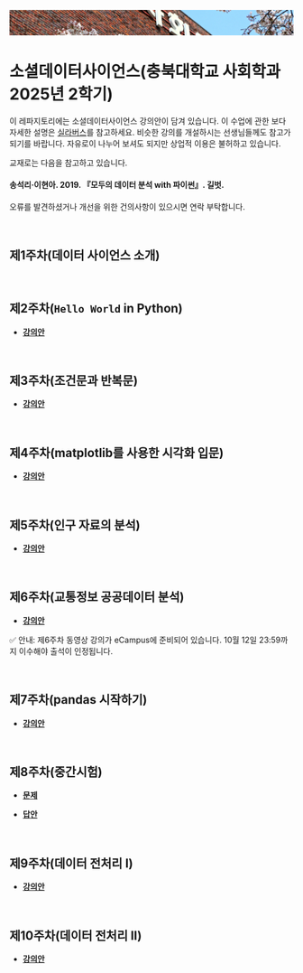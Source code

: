<p align="center">
  <img src="https://github.com/hxk271/Syllabi/blob/main/sb1.jpg">
</p>

# 소셜데이터사이언스(충북대학교 사회학과 2025년 2학기)


이 레파지토리에는 소셜데이터사이언스 강의안이 담겨 있습니다. 이 수업에 관한 보다 자세한 설명은 [실라버스](https://github.com/hxk271/Syllabi/blob/main/archive/5663075(2025-2).pdf)를 참고하세요. 비슷한 강의를 개설하시는 선생님들께도 참고가 되기를 바랍니다. 자유로이 나누어 보셔도 되지만 상업적 이용은 불허하고 있습니다.

교재로는 다음을 참고하고 있습니다.
 
#### 송석리·이현아. 2019. 『모두의 데이터 분석 with 파이썬』. 길벗.
  
오류를 발견하셨거나 개선을 위한 건의사항이 있으시면 연락 부탁합니다.

<br/>

## 제1주차(데이터 사이언스 소개)


<br/>

## 제2주차(``Hello World`` in Python)

-  [**강의안**](https://github.com/hxk271/SocDataSci/blob/main/archive/W02.ipynb)


<br/>

## 제3주차(조건문과 반복문)

-  [**강의안**](https://github.com/hxk271/SocDataSci/blob/main/archive/W03.ipynb)


<br/>

## 제4주차(matplotlib를 사용한 시각화 입문)

-  [**강의안**](https://github.com/hxk271/SocDataSci/blob/main/archive/W04.ipynb)


<br/>

## 제5주차(인구 자료의 분석)

-  [**강의안**](https://github.com/hxk271/SocDataSci/blob/main/archive/W05.ipynb)


<br/>

## 제6주차(교통정보 공공데이터 분석)

-  [**강의안**](https://github.com/hxk271/SocDataSci/blob/main/archive/W06.ipynb)

✅ 안내: 제6주차 동영상 강의가 eCampus에 준비되어 있습니다. 10월 12일 23:59까지 이수해야 출석이 인정됩니다.


<br/>

## 제7주차(pandas 시작하기)

-  [**강의안**](https://github.com/hxk271/SocDataSci/blob/main/archive/W07.ipynb)


<br/>

## 제8주차(중간시험)

-  [**문제**](https://github.com/hxk271/SocDataSci/blob/main/archive/midterm.ipynb)

-  [**답안**](https://github.com/hxk271/SocDataSci/blob/main/archive/midterm_codes.ipynb)


<br/>

## 제9주차(데이터 전처리 I)

-  [**강의안**](https://github.com/hxk271/SocDataSci/blob/main/archive/W09.ipynb)


<br/>

## 제10주차(데이터 전처리 II)

-  [**강의안**](https://github.com/hxk271/SocDataSci/blob/main/archive/W10.ipynb)

